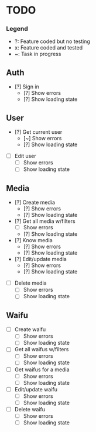 # TODO

### Legend

-   ?: Feature coded but no testing
-   x: Feature coded and tested
-   ~: Task in progress

## Auth

<!-- -   [?] Sign up
    -   [ ] Show errors
    -   [ ] Show loading state -->

-   [?] Sign in
    -   [?] Show errors
    -   [?] Show loading state

## User

-   [?] Get current user
    -   [~] Show errors
    -   [?] Show loading state
-   [ ] Edit user
    -   [ ] Show errors
    -   [ ] Show loading state

## Media

-   [?] Create media
    -   [?] Show errors
    -   [?] Show loading state
-   [?] Get all media w/filters
    -   [ ] Show errors
    -   [?] Show loading state
-   [?] Know media
    -   [?] Show errors
    -   [?] Show loading state
-   [?] Edit/update media
    -   [?] Show errors
    -   [?] Show loading state
-   [ ] Delete media
    -   [ ] Show errors
    -   [ ] Show loading state

## Waifu

-   [ ] Create waifu
    -   [ ] Show errors
    -   [ ] Show loading state
-   [ ] Get all waifus w/filters
    -   [ ] Show errors
    -   [ ] Show loading state
-   [ ] Get waifus for a media
    -   [ ] Show errors
    -   [ ] Show loading state
-   [ ] Edit/update waifu
    -   [ ] Show errors
    -   [ ] Show loading state
-   [ ] Delete waifu
    -   [ ] Show errors
    -   [ ] Show loading state

